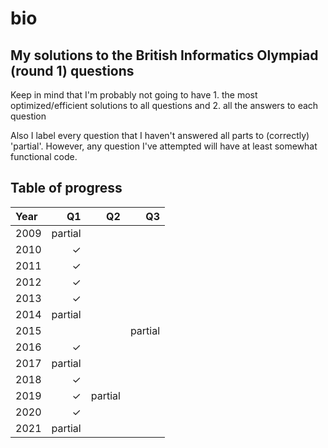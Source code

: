 # bio
## My solutions to the British Informatics Olympiad (round 1) questions

Keep in mind that I'm probably not going to have 1. the most optimized/efficient solutions to all questions and 2. all the answers to each question

Also I label every question that I haven't answered all parts to (correctly) 'partial'. However, any question I've attempted will have at least somewhat functional code.

## Table of progress

| Year | Q1      | Q2      | Q3      |
| :--- | ------: | ------: | ------: |
| 2009 | partial |         |         |
| 2010 | &check; |         |         |
| 2011 | &check; |         |         |
| 2012 | &check; |         |         |
| 2013 | &check; |         |         |
| 2014 | partial |         |         |
| 2015 |         |         | partial |
| 2016 | &check; |         |         |
| 2017 | partial |         |         |
| 2018 | &check; |         |         |
| 2019 | &check; | partial |         |
| 2020 | &check; |         |         |
| 2021 | partial |         |         |
